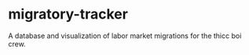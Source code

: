 # migratory-tracker
A database and visualization of labor market migrations for the thicc boi crew.
